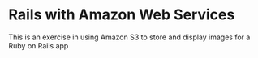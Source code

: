 # Rails with Amazon Web Services

This is an exercise in using Amazon S3 to store and display images for a Ruby on Rails app
